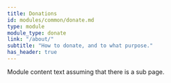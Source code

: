 ```yaml
---
title: Donations
id: modules/common/donate.md
type: module
module_type: donate
link: "/about/"
subtitle: "How to donate, and to what purpose."
has_header: true
---
```

Module content text assuming that there is a sub page.